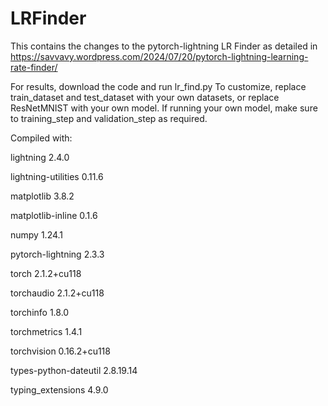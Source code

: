 # LRFinder
This contains the changes to the pytorch-lightning LR Finder as detailed in https://savvavy.wordpress.com/2024/07/20/pytorch-lightning-learning-rate-finder/

For results, download the code and run lr_find.py
To customize, replace train_dataset and test_dataset with your own datasets, or replace ResNetMNIST with your own model. If running your own model, make sure to training_step and validation_step as required.

Compiled with:

lightning                 2.4.0

lightning-utilities       0.11.6

matplotlib                3.8.2

matplotlib-inline         0.1.6

numpy                     1.24.1

pytorch-lightning         2.3.3

torch                     2.1.2+cu118

torchaudio                2.1.2+cu118

torchinfo                 1.8.0

torchmetrics              1.4.1

torchvision               0.16.2+cu118

types-python-dateutil     2.8.19.14

typing_extensions         4.9.0
